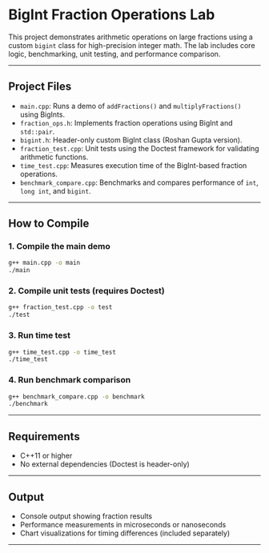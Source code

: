 # BigInt Fraction Operations Lab

This project demonstrates arithmetic operations on large fractions using a custom `bigint` class for high-precision integer math. The lab includes core logic, benchmarking, unit testing, and performance comparison.

---

## Project Files

- `main.cpp`: Runs a demo of `addFractions()` and `multiplyFractions()` using BigInts.
- `fraction_ops.h`: Implements fraction operations using BigInt and `std::pair`.
- `bigint.h`: Header-only custom BigInt class (Roshan Gupta version).
- `fraction_test.cpp`: Unit tests using the Doctest framework for validating arithmetic functions.
- `time_test.cpp`: Measures execution time of the BigInt-based fraction operations.
- `benchmark_compare.cpp`: Benchmarks and compares performance of `int`, `long int`, and `bigint`.

---

## How to Compile

### 1. Compile the main demo
```bash
g++ main.cpp -o main
./main
```

### 2. Compile unit tests (requires Doctest)
```bash
g++ fraction_test.cpp -o test
./test
```

### 3. Run time test
```bash
g++ time_test.cpp -o time_test
./time_test
```

### 4. Run benchmark comparison
```bash
g++ benchmark_compare.cpp -o benchmark
./benchmark
```

---

## Requirements

- C++11 or higher
- No external dependencies (Doctest is header-only)

---

## Output

- Console output showing fraction results
- Performance measurements in microseconds or nanoseconds
- Chart visualizations for timing differences (included separately)

---
